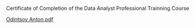 Certificate of Completion of the Data Analyst Professional Trainning Course

[Odintsov Anton.pdf](https://github.com/avodintsov/Yandex_praktikum_projects_by_Anton_Odintsov/files/11469099/Odintsov.Anton.pdf)

